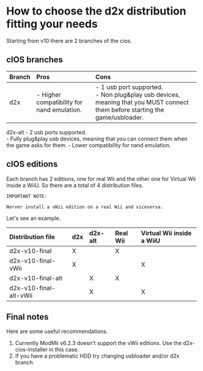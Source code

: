 # How to choose the d2x distribution fitting your needs #

Starting from v10 there are 2 branches of the cios.

## cIOS branches ##

| **Branch** | **Pros** | **Cons** |
|:-----------|:---------|:---------|
| d2x        | - Higher compatibility for nand emulation. | - 1 usb port supported.<br> - Non plug&play usb devices, meaning that you MUST connect them before starting the game/usbloader. <br>
<tr><td> d2x-alt    </td><td> - 2 usb ports supported.<br> - Fully plug&play usb devices, meaning that you can connect them when the game asks for them. </td><td> - Lower compatibility for nand emulation. </td></tr></tbody></table>

## cIOS editions ##
Each branch has 2 editions, one for real Wii and the other one for Virtual Wii inside a WiiU.
So there are a total of 4 distribution files.
```
IMPORTANT NOTE:

Nerver install a vWii edition on a real Wii and viceversa.
```

Let's see an example.

| **Distribution file**    | **d2x**   | **d2x-alt** | **Real Wii** | **Virtual Wii inside a WiiU** |
|:-------------------------|:----------|:------------|:-------------|:------------------------------|
| d2x-v10-final            |   X       |             |     X        |                               |
| d2x-v10-final-vWii       |   X       |             |              |            X                  |
| d2x-v10-final-alt        |           |    X        |     X        |                               |
| d2x-v10-final-alt-vWii   |           |    X        |              |            X                  |


## Final notes ##
Here are some useful recommendations.
  1. Currently ModMii v6.2.3 doesn't support the vWii editions. Use the d2x-cios-installer in this case.
  1. If you have a problematic HDD try changing usbloader and/or d2x branch.
